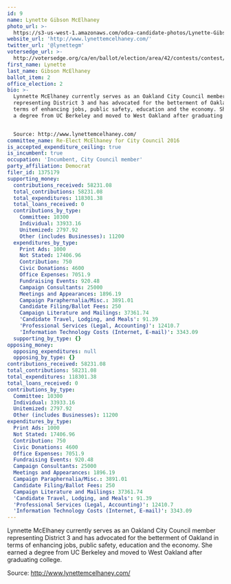 ```yaml
---
id: 9
name: Lynette Gibson McElhaney
photo_url: >-
  https://s3-us-west-1.amazonaws.com/odca-candidate-photos/Lynette-Gibson-McElhaney.png
website_url: 'http://www.lynettemcelhaney.com/'
twitter_url: '@lynettegm'
votersedge_url: >-
  http://votersedge.org/ca/en/ballot/election/area/42/contests/contest/13236/candidate/130757?&county=Alameda%20County&election_authority_id=1
first_name: Lynette
last_name: Gibson McElhaney
ballot_item: 2
office_election: 2
bio: >-
  Lynnette McElhaney currently serves as an Oakland City Council member
  representing District 3 and has advocated for the betterment of Oakland in
  terms of enhancing jobs, public safety, education and the economy. She earned
  a degree from UC Berkeley and moved to West Oakland after graduating college. 


  Source: http://www.lynettemcelhaney.com/
committee_name: Re-Elect McElhaney for City Council 2016
is_accepted_expenditure_ceiling: true
is_incumbent: true
occupation: 'Incumbent, City Council member'
party_affiliation: Democrat
filer_id: 1375179
supporting_money:
  contributions_received: 58231.08
  total_contributions: 58231.08
  total_expenditures: 118301.38
  total_loans_received: 0
  contributions_by_type:
    Committee: 10300
    Individual: 33933.16
    Unitemized: 2797.92
    Other (includes Businesses): 11200
  expenditures_by_type:
    Print Ads: 1000
    Not Stated: 17406.96
    Contribution: 750
    Civic Donations: 4600
    Office Expenses: 7051.9
    Fundraising Events: 920.48
    Campaign Consultants: 25000
    Meetings and Appearances: 1896.19
    Campaign Paraphernalia/Misc.: 3891.01
    Candidate Filing/Ballot Fees: 250
    Campaign Literature and Mailings: 37361.74
    'Candidate Travel, Lodging, and Meals': 91.39
    'Professional Services (Legal, Accounting)': 12410.7
    'Information Technology Costs (Internet, E-mail)': 3343.09
  supporting_by_type: {}
opposing_money:
  opposing_expenditures: null
  opposing_by_type: {}
contributions_received: 58231.08
total_contributions: 58231.08
total_expenditures: 118301.38
total_loans_received: 0
contributions_by_type:
  Committee: 10300
  Individual: 33933.16
  Unitemized: 2797.92
  Other (includes Businesses): 11200
expenditures_by_type:
  Print Ads: 1000
  Not Stated: 17406.96
  Contribution: 750
  Civic Donations: 4600
  Office Expenses: 7051.9
  Fundraising Events: 920.48
  Campaign Consultants: 25000
  Meetings and Appearances: 1896.19
  Campaign Paraphernalia/Misc.: 3891.01
  Candidate Filing/Ballot Fees: 250
  Campaign Literature and Mailings: 37361.74
  'Candidate Travel, Lodging, and Meals': 91.39
  'Professional Services (Legal, Accounting)': 12410.7
  'Information Technology Costs (Internet, E-mail)': 3343.09
---
```

Lynnette McElhaney currently serves as an Oakland City Council member representing District 3 and has advocated for the betterment of Oakland in terms of enhancing jobs, public safety, education and the economy. She earned a degree from UC Berkeley and moved to West Oakland after graduating college. 

Source: http://www.lynettemcelhaney.com/